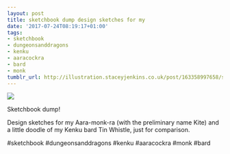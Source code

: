 ```yaml
---
layout: post
title: sketchbook dump design sketches for my
date: '2017-07-24T08:19:17+01:00'
tags:
- sketchbook
- dungeonsanddragons
- kenku
- aaracockra
- bard
- monk
tumblr_url: http://illustration.staceyjenkins.co.uk/post/163358997658/sketchbook-dump-design-sketches-for-my
---
```

 ![](/tumblr_files/tumblr_otl3050BeZ1v28ub8o1_1280.jpg)  

Sketchbook dump!

Design sketches for my Aara-monk-ra (with the preliminary name Kite) and a little doodle of my Kenku bard Tin Whistle, just for comparison.

#sketchbook #dungeonsanddragons #kenku #aaracockra #monk #bard


